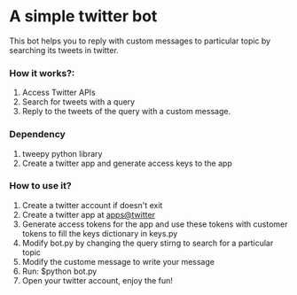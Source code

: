 # A simple twitter bot
This bot helps you to reply with custom messages to particular topic by searching its tweets in twitter. 
### How it works?:
1. Access Twitter APIs
2. Search for tweets with a query
3. Reply to the tweets of the query with a custom message. 

### Dependency
1. tweepy python library
2. Create a twitter app and generate access keys to the app

### How to use it?
1. Create a twitter account if doesn't exit
2. Create a twitter app at [apps@twitter](apps.twitter.com)
3. Generate access tokens for the app and use these tokens with customer tokens to fill the keys dictionary in keys.py
4. Modify bot.py by changing the query stirng to search for a particular topic
5. Modify the custome message to write your message
6. Run: $python bot.py
7. Open your twitter account, enjoy the fun!
